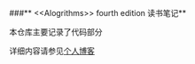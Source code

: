 ###** <\<Alogrithms\>> fourth edition 读书笔记**


本仓库主要记录了代码部分

详细内容请参见[个人博客](http://39.108.210.122/category/3/)
